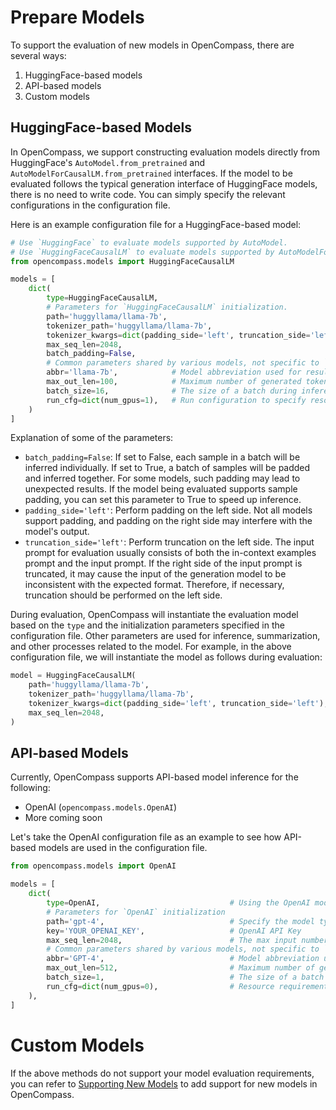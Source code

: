# Prepare Models

To support the evaluation of new models in OpenCompass, there are several ways:

1. HuggingFace-based models
2. API-based models
3. Custom models

## HuggingFace-based Models

In OpenCompass, we support constructing evaluation models directly from HuggingFace's
`AutoModel.from_pretrained` and `AutoModelForCausalLM.from_pretrained` interfaces. If the model to be
evaluated follows the typical generation interface of HuggingFace models, there is no need to write code. You
can simply specify the relevant configurations in the configuration file.

Here is an example configuration file for a HuggingFace-based model:

```python
# Use `HuggingFace` to evaluate models supported by AutoModel.
# Use `HuggingFaceCausalLM` to evaluate models supported by AutoModelForCausalLM.
from opencompass.models import HuggingFaceCausalLM

models = [
    dict(
        type=HuggingFaceCausalLM,
        # Parameters for `HuggingFaceCausalLM` initialization.
        path='huggyllama/llama-7b',
        tokenizer_path='huggyllama/llama-7b',
        tokenizer_kwargs=dict(padding_side='left', truncation_side='left'),
        max_seq_len=2048,
        batch_padding=False,
        # Common parameters shared by various models, not specific to `HuggingFaceCausalLM` initialization.
        abbr='llama-7b',            # Model abbreviation used for result display.
        max_out_len=100,            # Maximum number of generated tokens.
        batch_size=16,              # The size of a batch during inference.
        run_cfg=dict(num_gpus=1),   # Run configuration to specify resource requirements.
    )
]
```

Explanation of some of the parameters:

- `batch_padding=False`: If set to False, each sample in a batch will be inferred individually. If set to True,
  a batch of samples will be padded and inferred together. For some models, such padding may lead to
  unexpected results. If the model being evaluated supports sample padding, you can set this parameter to True
  to speed up inference.
- `padding_side='left'`: Perform padding on the left side. Not all models support padding, and padding on the
  right side may interfere with the model's output.
- `truncation_side='left'`: Perform truncation on the left side. The input prompt for evaluation usually
  consists of both the in-context examples prompt and the input prompt. If the right side of the input prompt
  is truncated, it may cause the input of the generation model to be inconsistent with the expected format.
  Therefore, if necessary, truncation should be performed on the left side.

During evaluation, OpenCompass will instantiate the evaluation model based on the `type` and the
initialization parameters specified in the configuration file. Other parameters are used for inference,
summarization, and other processes related to the model. For example, in the above configuration file, we will
instantiate the model as follows during evaluation:

```python
model = HuggingFaceCausalLM(
    path='huggyllama/llama-7b',
    tokenizer_path='huggyllama/llama-7b',
    tokenizer_kwargs=dict(padding_side='left', truncation_side='left'),
    max_seq_len=2048,
)
```

## API-based Models

Currently, OpenCompass supports API-based model inference for the following:

- OpenAI (`opencompass.models.OpenAI`)
- More coming soon

Let's take the OpenAI configuration file as an example to see how API-based models are used in the
configuration file.

```python
from opencompass.models import OpenAI

models = [
    dict(
        type=OpenAI,                             # Using the OpenAI model
        # Parameters for `OpenAI` initialization
        path='gpt-4',                            # Specify the model type
        key='YOUR_OPENAI_KEY',                   # OpenAI API Key
        max_seq_len=2048,                        # The max input number of tokens
        # Common parameters shared by various models, not specific to `OpenAI` initialization.
        abbr='GPT-4',                            # Model abbreviation used for result display.
        max_out_len=512,                         # Maximum number of generated tokens.
        batch_size=1,                            # The size of a batch during inference.
        run_cfg=dict(num_gpus=0),                # Resource requirements (no GPU needed)
    ),
]
```

# Custom Models

If the above methods do not support your model evaluation requirements, you can refer to
[Supporting New Models](../advanced_guides/new_model.md) to add support for new models in OpenCompass.
